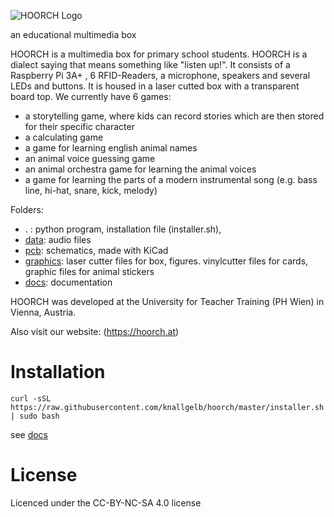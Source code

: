 ![HOORCH Logo](./graphics/pic_hoorch_logo_small.png)

an educational multimedia box



HOORCH is a multimedia box for primary school students. HOORCH is a dialect saying that means something like "listen up!".
It consists of a Raspberry Pi 3A+ , 6 RFID-Readers, a microphone, speakers and several LEDs and buttons. It is housed in a laser cutted box with a transparent board top.
We currently have 6 games:
* a storytelling game, where kids can record stories which are then stored for their specific character
* a calculating game
* a game for learning english animal names
* an animal voice guessing game
* an animal orchestra game for learning the animal voices
* a game for learning the parts of a modern instrumental song (e.g. bass line, hi-hat, snare, kick, melody)

Folders:
* . : python program, installation file (installer.sh), 
* [data](data): audio files
* [pcb](pcb): schematics, made with KiCad
* [graphics](graphics): laser cutter files for box, figures. vinylcutter files for cards, graphic files for animal stickers
* [docs](docs): documentation

HOORCH was developed at the University for Teacher Training (PH Wien) in Vienna, Austria.

Also visit our website:
(https://hoorch.at)

# Installation

`curl -sSL https://raw.githubusercontent.com/knallgelb/hoorch/master/installer.sh | sudo bash`

see [docs](docs)

# License

Licenced under the CC-BY-NC-SA 4.0 license
